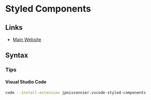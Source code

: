 # Styled Components

## Links

- [Main Website](https://styled-components.com/)

## Syntax

### Tips

#### Visual Studio Code

```sh
code --install-extension jpoissonnier.vscode-styled-components
```
